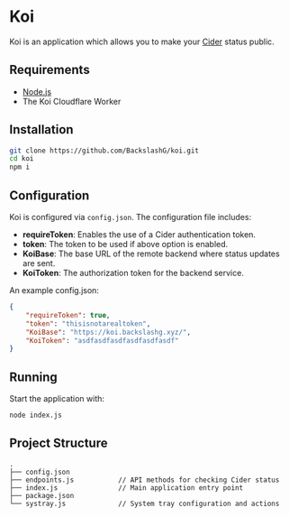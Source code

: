 
# Koi

Koi is an application which allows you to make your [Cider](https://cider.sh/) status public. 

## Requirements

- [Node.js](https://nodejs.org/)
- The Koi Cloudflare Worker
## Installation

```sh
git clone https://github.com/BackslashG/koi.git
cd koi
npm i
```

## Configuration

Koi is configured via `config.json`. The configuration file includes:

- **requireToken**: Enables the use of a Cider authentication token.
- **token**: The token to be used if above option is enabled.
- **KoiBase**: The base URL of the remote backend where status updates are sent.
- **KoiToken**: The authorization token for the backend service.

An example config.json:

```json
{
    "requireToken": true,
    "token": "thisisnotarealtoken",
    "KoiBase": "https://koi.backslashg.xyz/",
    "KoiToken": "asdfasdfasdfasdfasdfasdf"
}
```
## Running

Start the application with:

```sh
node index.js
```

## Project Structure

```
.
├── config.json
├── endpoints.js           // API methods for checking Cider status
├── index.js               // Main application entry point
├── package.json
└── systray.js             // System tray configuration and actions
```


